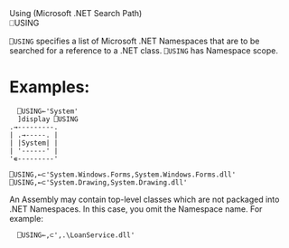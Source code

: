 <div class="heading">
  <div class="name">Using (Microsoft .NET Search Path)</div>
  <div class="command">⎕USING</div>
</div>

`⎕USING` specifies a list of Microsoft .NET Namespaces that are to be searched for a reference to a .NET class. `⎕USING` has Namespace scope.

# Examples:
```apl
  ⎕USING←'System'
  ]display ⎕USING
.→---------.
| .→-----. |
| |System| |
| '------' |
'∊---------'

⎕USING,←⊂'System.Windows.Forms,System.Windows.Forms.dll'
⎕USING,←⊂'System.Drawing,System.Drawing.dll'
```

An Assembly may contain top-level classes which are not packaged into .NET Namespaces. In this case, you omit the Namespace name. For example:
```apl
  ⎕USING←,⊂',.\LoanService.dll'
```
